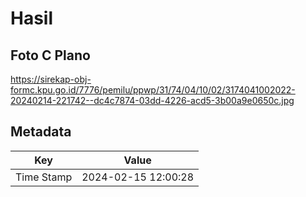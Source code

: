 # Hasil

## Foto C Plano

https://sirekap-obj-formc.kpu.go.id/7776/pemilu/ppwp/31/74/04/10/02/3174041002022-20240214-221742--dc4c7874-03dd-4226-acd5-3b00a9e0650c.jpg


## Metadata

| Key        | Value               |
| ---------- | ------------------- |
| Time Stamp | 2024-02-15 12:00:28 |




